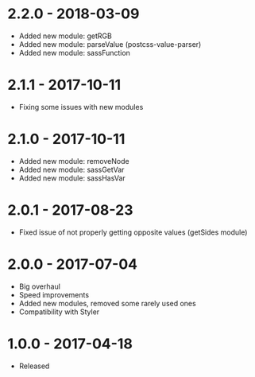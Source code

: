 # 2.2.0 - 2018-03-09
* Added new module: getRGB
* Added new module: parseValue (postcss-value-parser)
* Added new module: sassFunction

# 2.1.1 - 2017-10-11
* Fixing some issues with new modules

# 2.1.0 - 2017-10-11
* Added new module: removeNode
* Added new module: sassGetVar
* Added new module: sassHasVar

# 2.0.1 - 2017-08-23
* Fixed issue of not properly getting opposite values (getSides module)

# 2.0.0 - 2017-07-04
* Big overhaul
* Speed improvements
* Added new modules, removed some rarely used ones
* Compatibility with Styler

# 1.0.0 - 2017-04-18
* Released
